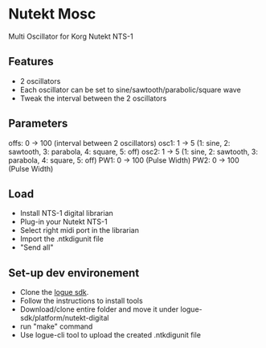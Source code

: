 # Nutekt Mosc
 Multi Oscillator for Korg Nutekt NTS-1
 
 ## Features
 - 2 oscillators
 - Each oscillator can be set to sine/sawtooth/parabolic/square wave
 - Tweak the interval between the 2 oscillators
 
 ## Parameters
offs: 0 -> 100 (interval between 2 oscillators)
osc1: 1 ->  5 (1: sine, 2: sawtooth, 3: parabola, 4: square, 5: off)
osc2: 1 ->  5 (1: sine, 2: sawtooth, 3: parabola, 4: square, 5: off)
PW1:  0 -> 100 (Pulse Width)
PW2:  0 -> 100 (Pulse Width)
 
 ## Load
 - Install NTS-1 digital librarian
 - Plug-in your Nutekt NTS-1
 - Select right midi port in the librarian
 - Import the .ntkdigunit file
 - "Send all"
 
 ## Set-up dev environement
 
- Clone the [logue sdk](https://github.com/korginc/logue-sdk).
- Follow the instructions to install tools
- Download/clone entire folder and move it under logue-sdk/platform/nutekt-digital
- run "make" command
- Use logue-cli tool to upload the created .ntkdigunit file
